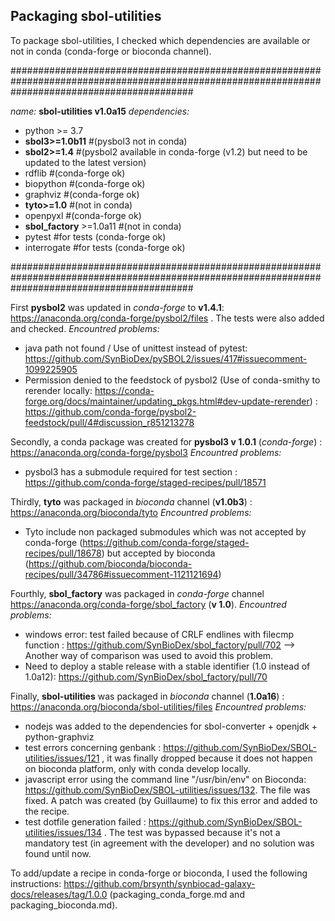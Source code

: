 ## Packaging sbol-utilities
To package sbol-utilities, I checked which dependencies are available or not in conda (conda-forge or bioconda channel).

#################################################################################################################################################

*name:* **sbol-utilities v1.0a15**
*dependencies:*
- python >= 3.7
- **sbol3>=1.0b11** #(pysbol3 not in conda) 
- **sbol2>=1.4** #(pysbol2 available in conda-forge (v1.2) but need to be updated to the latest version)
- rdflib #(conda-forge ok)
- biopython #(conda-forge ok)
- graphviz #(conda-forge ok)
- **tyto>=1.0** #(not in conda)
- openpyxl #(conda-forge ok)
- **sbol_factory** >=1.0a11 #(not in conda)
- pytest #for tests (conda-forge ok)
- interrogate #for tests (conda-forge ok)

#################################################################################################################################################

First **pysbol2** was updated in *conda-forge* to **v1.4.1**: https://anaconda.org/conda-forge/pysbol2/files . The tests were also added and checked.
*Encountred problems:*
- java path not found / Use of unittest instead of pytest: https://github.com/SynBioDex/pySBOL2/issues/417#issuecomment-1099225905
- Permission denied to the feedstock of pysbol2 (Use of conda-smithy to rerender locally: https://conda-forge.org/docs/maintainer/updating_pkgs.html#dev-update-rerender) : https://github.com/conda-forge/pysbol2-feedstock/pull/4#discussion_r851213278

Secondly, a conda package was created for **pysbol3 v 1.0.1** (*conda-forge*) : https://anaconda.org/conda-forge/pysbol3
*Encountred problems:*
- pysbol3 has a submodule required for test section : https://github.com/conda-forge/staged-recipes/pull/18571

Thirdly, **tyto** was packaged in *bioconda* channel (**v1.0b3**) : https://anaconda.org/bioconda/tyto
*Encountred problems:*
- Tyto include non packaged submodules which was not accepted by conda-forge (https://github.com/conda-forge/staged-recipes/pull/18678) but accepted by bioconda (https://github.com/bioconda/bioconda-recipes/pull/34786#issuecomment-1121121694)

Fourthly, **sbol_factory** was packaged in *conda-forge* channel https://anaconda.org/conda-forge/sbol_factory (**v 1.0**).
*Encountred problems:*
- windows error: test failed because of CRLF endlines with filecmp function : https://github.com/SynBioDex/sbol_factory/pull/702 --> Another way of comparison was used to avoid this problem.
- Need to deploy a stable release with a stable identifier (1.0 instead of 1.0a12): https://github.com/SynBioDex/sbol_factory/pull/70

Finally, **sbol-utilities** was packaged in *bioconda* channel (**1.0a16**) : https://anaconda.org/bioconda/sbol-utilities/files
*Encountred problems:*
- nodejs was added to the dependencies for sbol-converter + openjdk + python-graphviz
- test errors concerning genbank : https://github.com/SynBioDex/SBOL-utilities/issues/121 , it was finally dropped because it does not happen on bioconda platform, only with conda develop locally.
- javascript error using the command line "/usr/bin/env" on Bioconda: https://github.com/SynBioDex/SBOL-utilities/issues/132. The file was fixed. A patch was created (by Guillaume) to fix this error and added to the recipe.  
- test dotfile generation failed : https://github.com/SynBioDex/SBOL-utilities/issues/134 . The test was bypassed because it's not a mandatory test (in agreement with the developer) and no solution was found until now.

To add/update a recipe in conda-forge or bioconda, I used the following instructions: https://github.com/brsynth/synbiocad-galaxy-docs/releases/tag/1.0.0 (packaging_conda_forge.md and packaging_bioconda.md).